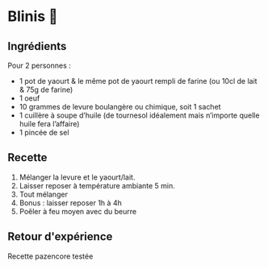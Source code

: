 # Blinis 🥞

## Ingrédients

Pour 2 personnes :

- 1 pot de yaourt & ⁠le même pot de yaourt rempli de farine (ou 10cl de lait & 75g de farine)
- ⁠1 oeuf
- 10 grammes de levure boulangère ou chimique, soit 1 sachet
- ⁠1 cuillère à soupe d’huile (de tournesol idéalement mais n’importe quelle huile fera l’affaire)
- ⁠1 pincée de sel

## Recette

1. Mélanger la levure et le yaourt/lait.
2. Laisser reposer à température ambiante 5 min.
3. Tout mélanger
4. Bonus : laisser reposer 1h à 4h
5. Poêler à feu moyen avec du beurre

## Retour d'expérience

Recette pazencore testée
